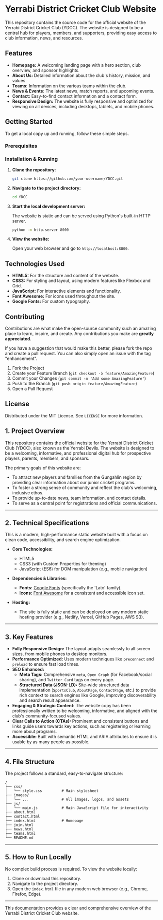 # Yerrabi District Cricket Club Website

This repository contains the source code for the official website of the Yerrabi District Cricket Club (YDCC). The website is designed to be a central hub for players, members, and supporters, providing easy access to club information, news, and resources.

## Features

- **Homepage:** A welcoming landing page with a hero section, club overview, and sponsor highlights.
- **About Us:** Detailed information about the club's history, mission, and values.
- **Teams:** Information on the various teams within the club.
- **News & Events:** The latest news, match reports, and upcoming events.
- **Contact:** Easy-to-find contact information and a contact form.
- **Responsive Design:** The website is fully responsive and optimized for viewing on all devices, including desktops, tablets, and mobile phones.

## Getting Started

To get a local copy up and running, follow these simple steps.

### Prerequisites



### Installation & Running

1.  **Clone the repository:**

    ```sh
    git clone https://github.com/your-username/YDCC.git
    ```

2.  **Navigate to the project directory:**

    ```sh
    cd YDCC
    ```

3.  **Start the local development server:**

    The website is static and can be served using Python's built-in HTTP server.

    ```sh
    python -m http.server 8000
    ```

4.  **View the website:**

    Open your web browser and go to `http://localhost:8000`.

## Technologies Used

-   **HTML5:** For the structure and content of the website.
-   **CSS3:** For styling and layout, using modern features like Flexbox and Grid.
-   **JavaScript:** For interactive elements and functionality.
-   **Font Awesome:** For icons used throughout the site.
-   **Google Fonts:** For custom typography.

## Contributing

Contributions are what make the open-source community such an amazing place to learn, inspire, and create. Any contributions you make are **greatly appreciated**.

If you have a suggestion that would make this better, please fork the repo and create a pull request. You can also simply open an issue with the tag "enhancement".

1.  Fork the Project
2.  Create your Feature Branch (`git checkout -b feature/AmazingFeature`)
3.  Commit your Changes (`git commit -m 'Add some AmazingFeature'`)
4.  Push to the Branch (`git push origin feature/AmazingFeature`)
5.  Open a Pull Request

## License

Distributed under the MIT License. See `LICENSE` for more information.

## 1. Project Overview

This repository contains the official website for the Yerrabi District Cricket Club (YDCC), also known as the Yerrabi Devils. The website is designed to be a welcoming, informative, and professional digital hub for prospective players, parents, members, and sponsors.

The primary goals of this website are:
- To attract new players and families from the Gungahlin region by providing clear information about our junior cricket programs.
- To foster a strong sense of community and reflect the club's welcoming, inclusive ethos.
- To provide up-to-date news, team information, and contact details.
- To serve as a central point for registrations and official communications.

---

## 2. Technical Specifications

This is a modern, high-performance static website built with a focus on clean code, accessibility, and search engine optimization.

- **Core Technologies:**
  - HTML5
  - CSS3 (with Custom Properties for theming)
  - JavaScript (ES6) for DOM manipulation (e.g., mobile navigation)

- **Dependencies & Libraries:**
  - **Fonts:** [Google Fonts](https://fonts.google.com/) (specifically the 'Lato' family).
  - **Icons:** [Font Awesome](https://fontawesome.com/) for a consistent and accessible icon set.

- **Hosting:**
  - The site is fully static and can be deployed on any modern static hosting provider (e.g., Netlify, Vercel, GitHub Pages, AWS S3).

---

## 3. Key Features

- **Fully Responsive Design:** The layout adapts seamlessly to all screen sizes, from mobile phones to desktop monitors.
- **Performance Optimized:** Uses modern techniques like `preconnect` and `preload` to ensure fast load times.
- **SEO Enhanced:** 
  - **Meta Tags:** Comprehensive `meta`, `Open Graph` (for Facebook/social sharing), and `Twitter Card` tags on every page.
  - **Structured Data (JSON-LD):** Site-wide structured data implementation (`SportsClub`, `AboutPage`, `ContactPage`, etc.) to provide rich context to search engines like Google, improving discoverability and search result appearance.
- **Engaging & Strategic Content:** The website copy has been professionally written to be welcoming, informative, and aligned with the club's community-focused values.
- **Clear Calls to Action (CTAs):** Prominent and consistent buttons and links guide users towards key actions, such as registering or learning more about programs.
- **Accessible:** Built with semantic HTML and ARIA attributes to ensure it is usable by as many people as possible.

---

## 4. File Structure

The project follows a standard, easy-to-navigate structure:

```
/
├── css/
│   └── style.css         # Main stylesheet
├── images/
│   └── ...               # All images, logos, and assets
├── js/
│   └── main.js           # Main JavaScript file for interactivity
├── about.html
├── contact.html
├── index.html            # Homepage
├── join.html
├── news.html
├── teams.html
└── README.md
```

---

## 5. How to Run Locally

No complex build process is required. To view the website locally:

1.  Clone or download this repository.
2.  Navigate to the project directory.
3.  Open the `index.html` file in any modern web browser (e.g., Chrome, Firefox, Edge).

--- 

This documentation provides a clear and comprehensive overview of the Yerrabi District Cricket Club website.

